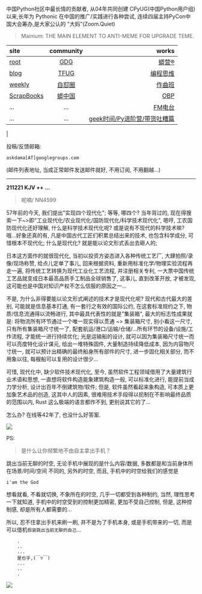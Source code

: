 中国Python社区中最长情的贡献者, 从04年共同创建 CPyUG(中国Python用户组)以来,长年为 Pythonic 在中国的推广/实践进行各种尝试, 连续四届主持PyCon中国大会筹办,是大家公认的 "大妈"(Zoom.Quiet)

> Mainium: THE MAIN ELEMENT TO ANTI-MEME FOR UPGRADE TEME.

| site | community | works |
| :-----| :----: | ----: |
| [root](http://zoomquiet.io/) | [GDG](https://blog.zhgdg.org/) | [蟒营®](https://doc.101.camp/) |
| [blog](https://blog.zoomquiet.io/pages/zoomquiet.html) | [TFUG](http://zh.tfug.world/) | [编程思维](https://py.101.camp/) |
| [weekly](http://weekly.pychina.org/) | [自怼圈](https://du.101.camp/) | [作曲班](https://mu.101.camp/) |
| [ScrapBooks](https://zoomquiet.io/collection.html) | [蟒中国](https://pychina.org/) | [OBP](https://zoomquiet.io/obp/index.html) |
| ... | ... | [FM电台](https://fm.101.camp/) |
| ... | ... | [geek时间/Py进阶营/带货吐糟篇](https://fm.101.camp/2020/geek2py-dama.html) 
 |


投稿/反馈邮箱:

    askdama[AT]googlegroups.com

(邮件列表地址, 
当成正常邮件发送邮件就好, 不用订阅, 不用翻越...)




---------------------------------------------------
**211221 KJV ++ ...**

> 呢喃/ NN4599


57年前的今天, 我们提出"实现四个现代化"; 等等, 哪四个? 当年背过的, 现在得搜索一下~>即"工业现代化/农业现代化/国防现代化/科学技术现代化", 嗯哼, 工农国防现代化还好理解, 什么是科学技术现代化呢? 或是说有不现代的科学技术嘛? 哦...好象还真的有, 凡是中国古代工匠们积累总结出来的技术, 也包含科学成分, 可惜根本不现代化; 什么是现代化? 就是能以论文形式丢出去砸人的;

日本这方面作的就很现代化, 当初以投资方姿态进入各种传统工艺厂, 大肆拍照/录像/现场称赞, 给点儿定单了事儿, 回来根据资料, 重新用标准化学/物理实验流程再走一遍, 将传统工艺转换为现代工业化工艺流程, 并注册相关专利, 一大票中国传统工艺品就变成日本最高品质手工制品全球销售了, 这事儿, 直到改革开放, 才被发现, 这可能也是中国对知识产权不怎么信服的原因之一...

不是, 为什么非得要能以论文形式阐述的技术才是现代化呢? 现代和古代最大的差别, 可能就是信息基本打通, 有一套行之有效的国际公约, 在这套标准规约之下, 物质/信息流通得以流畅进行, 其中最具代表性的就是"集装箱", 最大的标志性成果就是: 将物流所有环节通过一个唯一现实得以贯通 ~> 集装箱尺寸, 别小看这一尺寸, 只有所有集装箱尺寸统一了, 配套航运/港口/运输/仓储/...所有环节的设备/设施/工作流程, 才能统一进行持续优化; 光是运输船的设计, 就可以因为集装箱尺寸统一而可以亮度特化设计谋元, 给出一堆特殊固件, 大量制造持续降低成本, 因为内容物尺寸统一, 就可以预计出精确的最终船身所有部件的尺寸, 进一步固化相关部分, 而不用象以往, 每艘船可以复用的设计很少...

可惜, 现代化中, 缺少软件技术现代化, 至今, 虽然软件工程领域借用了大量建筑行业术语和思想, 一直想将软件构造能象建筑构造一般, 可以标准化进行, 能提前当成力学分析, 设计出百年不倒建筑物/软件; 但是, 软件虽然看起来象构造, 可本质上更加象艺术品的创造, 这其中人的因素, 很难用技术手段得以扼制在不影响最终品质的范围以内, Rust 这么极端的语言都作不到, 更别说其它的了...

怎么办? 在线等42年了, 也没什么好答案.​


![](https://ipic.zoomquiet.top/2021-12-20-zq42-today-card-2112.021.jpeg)




PS:
> 是什么让你频繁地不由自主拿出手机？

跳出当前无聊的时空,
无论手机中展现的是什么内容/数据,
多数都是和当前身体所在场景/时间/空间 不同的,
另外的时空,
而且, 手机中的时空给我们的感觉是

    i'am the God

想看就看, 不看就切换,
不象所在的时空, 几乎一切都受到各种制约,
当然,
理性思考一下就知道,
手机中的时空受到的控制更加精密, 更加不受自己控制,
但是, 这种控制感,
却是所有人都需要的...

所以, 
忍不住拿出手机来刷一刷,
并不是为了手机本身, 或是手机带来的一切,
而是可以借机`假装跳出当前无聊的自己`...



```
    .
    ..
    ...
    是也乎,(￣▽￣)
    ...
    ..
    .
```


![](http://ydlj.zoomquiet.top/ipic/2021-07-10-210701DU21-zip.jpg)

